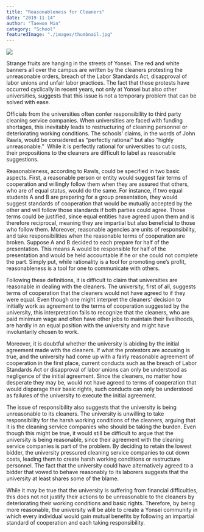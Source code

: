 ```yaml
---
title: "Reasonableness for Cleaners"
date: "2019-11-14"
author: "Taewon Min"
category: "School"
featuredImage: "./images/thumbnail.jpg"
---
```


![](/images/thumbnail.jpg)

Strange fruits are hanging in the streets of Yonsei. The red and white banners all over the campus are written by the cleaners protesting the unreasonable orders, breach of the Labor Standards Act, disapproval of labor unions and unfair labor practices. The fact that these protests have occurred cyclically in recent years, not only at Yonsei but also other universities, suggests that this issue is not a temporary problem that can be solved with ease.

Officials from the universities often confer responsibility to third party cleaning service companies. When universities are faced with funding shortages, this inevitably leads to restructuring of cleaning personnel or deteriorating working conditions. The schools’ claims, in the words of John Rawls, would be considered as “perfectly rational” but also “highly unreasonable.”  While it is perfectly rational for universities to cut costs, their propositions to the cleaners are difficult to label as reasonable suggestions.

Reasonableness, according to Rawls, could be specified in two basic aspects. First, a reasonable person or entity would suggest fair terms of cooperation and willingly follow them when they are assured that others, who are of equal status, would do the same. For instance, if two equal students A and B are preparing for a group presentation, they would suggest standards of cooperation that would be mutually accepted by the other and will follow those standards if both parties could agree. Those terms could be justified, since equal entities have agreed upon them and is therefore reciprocal, meaning they are impartial but also beneficial to those who follow them. Moreover, reasonable agencies are units of responsibility, and take responsibilities when the reasonable terms of cooperation are broken. Suppose A and B decided to each prepare for half of the presentation. This means A would be responsible for half of the presentation and would be held accountable if he or she could not complete the part. Simply put, while rationality is a tool for promoting one’s profit, reasonableness is a tool for one to communicate with others.

Following these definitions, it is difficult to claim that universities are reasonable in dealing with the cleaners. The university, first of all, suggests terms of cooperation that the cleaners would not have agreed to if they were equal. Even though one might interpret the cleaners’ decision to initially work as agreement to the terms of cooperation suggested by the university, this interpretation fails to recognize that the cleaners, who are paid minimum wage and often have other jobs to maintain their livelihoods, are hardly in an equal position with the university and might have involuntarily chosen to work.

Moreover, it is doubtful whether the university is abiding by the initial agreement made with the cleaners. If what the protestors are accusing is true, and the university had come up with a fairly reasonable agreement of cooperation in the first place, current conducts such as the breach of Labor Standards Act or disapproval of labor unions can only be understood as negligence of the initial agreement. Since the cleaners, no matter how desperate they may be, would not have agreed to terms of cooperation that would disparage their basic rights, such conducts can only be understood as failures of the university to execute the initial agreement.

The issue of responsibility also suggests that the university is being unreasonable to its cleaners. The university is unwilling to take responsibility for the harsh working conditions of the cleaners, arguing that it is the cleaning service companies who should be taking the burden. Even though this might be true, it would still be difficult to argue that the university is being reasonable, since their agreement with the cleaning service companies is part of the problem. By deciding to retain the lowest bidder, the university pressured cleaning service companies to cut down costs, leading them to create harsh working conditions or restructure personnel. The fact that the university could have alternatively agreed to a bidder that vowed to behave reasonably to its laborers suggests that the university at least shares some of the blame.

While it may be true that the university is suffering from financial difficulties, this does not not justify their actions to be unreasonable to the cleaners by deteriorating their working conditions and basic rights. Therefore, by being more reasonable, the university will be able to create a Yonsei community in which every individual would gain mutual benefits by following an impartial standard of cooperation and each taking responsibility.
